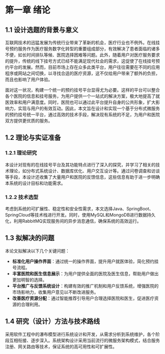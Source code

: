 # 第一章 绪论

## 1.1 设计选题的背景与意义
互联网技术的迅猛发展为传统行业带来了革新的机会，医疗行业也不例外。在线挂号预约服务作为医疗服务数字化转型的重要组成部分，有效解决了患者面临的诸多不便，如长时间排队等候、医院选择困难等问题。此外，随着用户对医疗服务要求的提升，传统的线下挂号方式已经不能满足现代社会的需求，这促使了在线挂号预约平台的发展。然而，目前市场上存在众多此类平台，用户往往需要在不同的应用程序或网站之间切换，以寻找合适的医疗资源，这不仅给用户带来了额外的负担，而且也影响了用户体验。

面对这一状况，构建一个统一的预约挂号平台显得尤为必要。这样的平台可以整合各个医院的信息和挂号服务，为用户提供一个一站式的解决方案，极大地提高了就医效率和用户满意度。同时，医院也可以通过此平台提升自身的公共形象，扩大影响力，实现与用户的有效互动。因此，本文旨在设计和实现一个基于分布式微服务的预约挂号统一平台，通过高效的技术手段，解决现有系统的不足，为用户和医院双方提供更优质的服务。


## 1.2 理论与实证准备

### 1.2.1 理论研究
本设计对现有的在线挂号平台及其功能特点进行了深入的探究，并学习了相关的技术理论，如分布式系统设计、数据库优化、用户交互设计等。通过问卷调查和访谈等手段，本设计还收集了大量用户和医院的反馈信息，这些信息有助于进一步明确本系统的设计目标和功能需求。

### 1.2.2 技术选型
考虑到系统的可扩展性、稳定性和安全性需求，本文选择Java、SpringBoot、SpringCloud等技术栈进行开发。同时，使用MySQL和MongoDB进行数据持久化，利用RabbitMQ实现服务间的异步消息通信，确保系统的高效运行。

## 1.3 拟解决的问题
本论文拟解决以下几个关键问题：
- **标准化用户操作界面**：通过统一的操作界面，提升用户就医体验，简化预约挂号流程。
- **丰富医院和医生信息展示**：为用户提供全面的医院及医生信息，帮助用户做出更加明智的选择。
- **平台推广与反馈系统设计**：构建有效的推广机制和用户反馈系统，增强医院的市场影响力，收集用户意见以不断改进服务。
- **改善医疗资源分配**：通过智能推荐引导用户合理选择医院和医生，促进医疗资源的合理利用。


## 1.4 研究（设计）方法与技术路线
采用软件工程中的瀑布模型进行系统设计和开发，从需求分析到系统维护，各个阶段互相衔接、逐步深入。系统架构设计采用当前流行的微服务架构模式，结合服务注册、网关路由等技术，保证系统的高可用性和可扩展性。

<!-- 接下来的章节将具体介绍系统的需求分析、设计实现、测试评估与展望等内容，全面展开本论文的研究内容和设计成果。 -->
